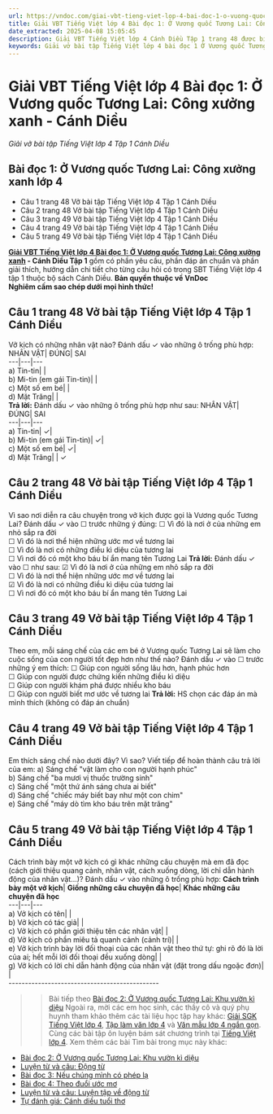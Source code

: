 ```yaml
---
url: https://vndoc.com/giai-vbt-tieng-viet-lop-4-bai-doc-1-o-vuong-quoc-tuong-lai-cong-xuong-xanh-canh-dieu-303501
title: Giải VBT Tiếng Việt lớp 4 Bài đọc 1: Ở Vương quốc Tương Lai: Công xưởng xanh - Cánh Diều - Giải vở bài tập Tiếng Việt lớp 4 Tập 1 Cánh Diều - VnDoc.com
date_extracted: 2025-04-08 15:05:45
description: Giải VBT Tiếng Việt lớp 4 Cánh Diều Tập 1 trang 48 được biên soạn nhằm giúp các em HS đạt kết quả tốt trong quá trình làm bài tập và học tập môn Tiếng Việt lớp 4.
keywords: Giải vở bài tập Tiếng Việt lớp 4 bài đọc 1 Ở Vương quốc Tương Lai Công xưởng xanh,Ở Vương quốc Tương Lai Công xưởng xanh lớp 4,Bài đọc Ở Vương quốc Tương Lai lớp 4,giải bài Ở Vương quốc Tương Lai Công xưởng xanh lớp 4,tiếng việt lớp 4 Ở Vương quốc Tương Lai Công xưởng xanh,tiếng việt lớp 4,tiếng việt lớp 4 Cánh Diều,vở bài tập tiếng việt lớp 4,sách tiếng việt lớp 4,bài tập tiếng việt lớp 4,giải bài tập tiếng việt lớp 4,tiếng việt lớp 4 tập 1
---
```


# Giải VBT Tiếng Việt lớp 4 Bài đọc 1: Ở Vương quốc Tương Lai: Công xưởng xanh - Cánh Diều
 _Giải vở bài tập Tiếng Việt lớp 4 Tập 1 Cánh Diều_
## Bài đọc 1: Ở Vương quốc Tương Lai: Công xưởng xanh lớp 4
  * Câu 1 trang 48 Vở bài tập Tiếng Việt lớp 4 Tập 1 Cánh Diều
  * Câu 2 trang 48 Vở bài tập Tiếng Việt lớp 4 Tập 1 Cánh Diều
  * Câu 3 trang 49 Vở bài tập Tiếng Việt lớp 4 Tập 1 Cánh Diều
  * Câu 4 trang 49 Vở bài tập Tiếng Việt lớp 4 Tập 1 Cánh Diều
  * Câu 5 trang 49 Vở bài tập Tiếng Việt lớp 4 Tập 1 Cánh Diều

**[Giải VBT Tiếng Việt lớp 4 Bài đọc 1: Ở Vương quốc Tương Lai: Công xưởng xanh](<https://vndoc.com/giai-vbt-tieng-viet-lop-4-bai-doc-1-o-vuong-quoc-tuong-lai-cong-xuong-xanh-canh-dieu-303501>) \- Cánh Diều Tập 1** gồm có phần yêu cầu, phần đáp án chuẩn và phần giải thích, hướng dẫn chi tiết cho từng câu hỏi có trong SBT Tiếng Việt lớp 4 tập 1 thuộc bộ  sách Cánh Diều.
**Bản quyền thuộc về VnDoc**   
**Nghiêm cấm sao chép dưới mọi hình thức\!**
## **Câu 1 trang 48 Vở bài tập Tiếng Việt lớp 4 Tập 1 Cánh Diều**
Vở kịch có những nhân vật nào? Đánh dấu ✓ vào những ô trống phù hợp:
NHÂN VẬT| ĐÚNG| SAI  
---|---|---  
a\) Tin-tin| |   
b\) Mi-tin \(em gái Tin-tin\)| |   
c\) Một số em bé| |   
d\) Mặt Trăng| |   
**Trả lời:** Đánh dấu ✓ vào những ô trống phù hợp như sau:
NHÂN VẬT| ĐÚNG| SAI  
---|---|---  
a\) Tin-tin| ✓|   
b\) Mi-tin \(em gái Tin-tin\)| ✓|   
c\) Một số em bé| ✓|   
d\) Mặt Trăng| | ✓  
## **Câu 2 trang 48 Vở bài tập Tiếng Việt lớp 4 Tập 1 Cánh Diều**
Vì sao nơi diễn ra câu chuyện trong vở kịch được gọi là Vương quốc Tương Lai? Đánh dấu ✓ vào ☐ trước những ý đúng:
☐ Vì đó là nơi ở của những em nhỏ sắp ra đời  
☐ Vì đó là nơi thể hiện những ước mơ về tương lai  
☐ Vì đó là nơi có những điều kì diệu của tương lai  
☐ Vì nơi đó có một kho báu bí ẩn mang tên Tương Lai
**Trả lời:** Đánh dấu ✓ vào ☐ như sau:
☑ Vì đó là nơi ở của những em nhỏ sắp ra đời  
☐ Vì đó là nơi thể hiện những ước mơ về tương lai  
☑ Vì đó là nơi có những điều kì diệu của tương lai  
☐ Vì nơi đó có một kho báu bí ẩn mang tên Tương Lai
## **Câu 3 trang 49 Vở bài tập Tiếng Việt lớp 4 Tập 1 Cánh Diều**
Theo em, mỗi sáng chế của các em bé ở Vương quốc Tương Lai sẽ làm cho cuộc sống của con người tốt đẹp hơn như thế nào? Đánh dấu ✓ vào ☐ trước những ý em thích:
☐ Giúp con người sống lâu hơn, hạnh phúc hơn  
☐ Giúp con người được chứng kiến những điều kì diệu  
☐ Giúp con người khám phá được nhiều kho báu  
☐ Giúp con người biết mơ ước về tương lai
**Trả lời:** HS chọn các đáp án mà mình thích \(không có đáp án chuẩn\) 
## **Câu 4 trang 49 Vở bài tập Tiếng Việt lớp 4 Tập 1 Cánh Diều**
Em thích sáng chế nào dưới đây? Vì sao? Viết tiếp để hoàn thành câu trả lời của em:
a\) Sáng chế "vật làm cho con người hạnh phúc"  
b\) Sáng chế "ba mươi vị thuốc trường sinh"  
c\) Sáng chế "một thứ ánh sáng chưa ai biết"  
d\) Sáng chế "chiếc máy biết bay như một con chim"  
e\) Sáng chế "máy dò tìm kho báu trên mặt trăng"
## **Câu 5 trang 49 Vở bài tập Tiếng Việt lớp 4 Tập 1 Cánh Diều**
Cách trình bày một vở kịch có gì khác những câu chuyện mà em đã đọc \(cách giới thiệu quang cảnh, nhân vật, cách xuống dòng, lời chỉ dẫn hành động của nhân vật...\)? Đánh dấu ✓ vào những ô trống phù hợp:
**Cách trình bày một vở kịch**| **Giống những câu chuyện đã học**| **Khác những câu chuyện đã học**  
---|---|---  
a\) Vở kịch có tên| |   
b\) Vở kịch có tác giả| |   
c\) Vở kịch có phần giới thiệu tên các nhân vật| |   
d\) Vở kịch có phần miêu tả quanh cảnh \(cảnh trí\)| |   
e\) Vở kịch trình bày lời đối thoại của các nhân vật theo thứ tự: ghi rõ đó là lời của ai; hết mỗi lời đối thoại đều xuống dòng| |   
g\) Vở kịch có lời chỉ dẫn hành động của nhân vật \(đặt trong dấu ngoặc đơn\)| |   
\----------------------------------------------
>> Bài tiếp theo [Bài đọc 2: Ở Vương quốc Tương Lai: Khu vườn kì diệu](<https://vndoc.com/giai-vbt-tieng-viet-lop-4-bai-doc-2-o-vuong-quoc-tuong-lai-khu-vuon-ki-dieu-canh-dieu-303505>)
Ngoài ra, mời các em học sinh, các thầy cô và quý phụ huynh tham khảo thêm các tài liệu học tập hay khác: [Giải SGK Tiếng Việt lớp 4](<https://vndoc.com/tieng-viet-lop4>), [Tập làm văn lớp 4](<https://vndoc.com/tap-lam-van-lop4>) và [Văn mẫu lớp 4 ngắn gọn](<https://vndoc.com/van-mieu-ta-lop4>). Cùng các bài tập ôn luyện bám sát chương trình tại [Tiếng Việt lớp 4](<https://vndoc.com/tieng-viet-lop4>).
Xem thêm các bài Tìm bài trong mục này khác:
  * [Bài đọc 2: Ở Vương quốc Tương Lai: Khu vườn kì diệu](</giai-vbt-tieng-viet-lop-4-bai-doc-2-o-vuong-quoc-tuong-lai-khu-vuon-ki-dieu-canh-dieu-303505>)
  * [Luyện từ và câu: Động từ](</giai-vbt-tieng-viet-lop-4-luyen-tu-va-cau-dong-tu-canh-dieu-303525>)
  * [Bài đọc 3: Nếu chúng mình có phép lạ](</giai-vbt-tieng-viet-lop-4-bai-doc-3-neu-chung-minh-co-phep-la-canh-dieu-303537>)
  * [Bài đọc 4: Theo đuổi ước mơ](</giai-vbt-tieng-viet-lop-4-bai-doc-4-theo-duoi-uoc-mo-canh-dieu-303540>)
  * [Luyện từ và câu: Luyện tập về động từ](</giai-vbt-tieng-viet-lop-4-luyen-tu-va-cau-luyen-tap-ve-dong-tu-canh-dieu-303542>)
  * [Tự đánh giá: Cánh diều tuổi thơ](</giai-vbt-tieng-viet-lop-4-tu-danh-gia-canh-dieu-tuoi-tho-canh-dieu-303545>)

